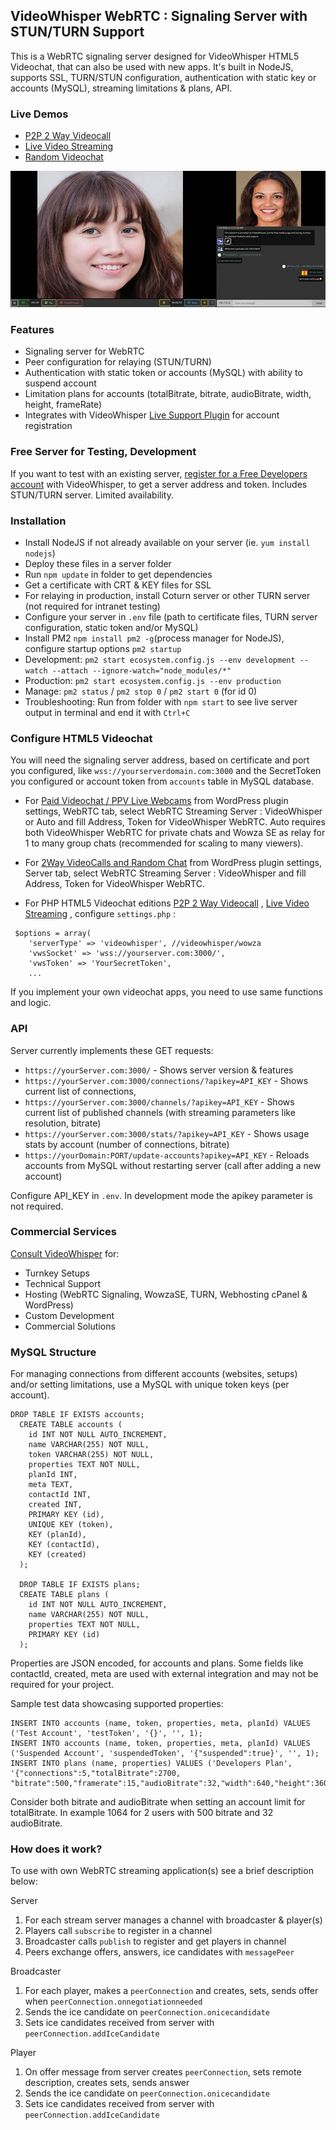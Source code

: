 ## VideoWhisper WebRTC : Signaling Server with STUN/TURN Support

This is a WebRTC signaling server designed for VideoWhisper HTML5 Videochat, that can also be used with new apps. It's built in NodeJS, supports SSL, TURN/STUN configuration, authentication with static key or accounts (MySQL), streaming limitations & plans, API.

### Live Demos
* [P2P 2 Way Videocall](https://demo.videowhisper.com/p2p-html5-videocall/)
* [Live Video Streaming](https://demo.videowhisper.com/vws-html5-livestreaming/)
* [Random Videochat](https://2wayvideochat.com/random-videochat/)

![HTML5 Videochat / P2P Video Call](/snapshots/h5v-call-client.jpg)

### Features
* Signaling server for WebRTC
* Peer configuration for relaying (STUN/TURN)
* Authentication with static token or accounts (MySQL) with ability to suspend account
* Limitation plans for accounts (totalBitrate, bitrate, audioBitrate, width, height, frameRate)
* Integrates with VideoWhisper [Live Support Plugin](https://wordpress.org/plugins/live-support-tickets/) for account registration

### Free Server for Testing, Development
If you want to test with an existing server, [register for a Free Developers account](https://webrtchost.com/hosting-plans/#WebRTC-Only) with VideoWhisper, to get a server address and token. Includes STUN/TURN server. Limited availability.


### Installation
* Install NodeJS if not already available on your server (ie. `yum install nodejs`)
* Deploy these files in a server folder
* Run `npm update` in folder to get dependencies 
* Get a certificate with CRT & KEY files for SSL
* For relaying in production, install Coturn server or other TURN server (not required for intranet testing)
* Configure your server in `.env` file (path to certificate files, TURN server configuration, static token and/or MySQL)
* Install PM2 `npm install pm2 -g`(process manager for NodeJS), configure startup options `pm2 startup`
* Development: `pm2 start ecosystem.config.js --env development --watch --attach --ignore-watch="node_modules/*"`
* Production: `pm2 start ecosystem.config.js --env production`
* Manage: `pm2 status` / `pm2 stop 0` / `pm2 start 0` (for id 0)
* Troubleshooting: Run from folder with `npm start` to see live server output in terminal and end it with `Ctrl+C`

### Configure HTML5 Videochat
You will need the signaling server address, based on certificate and port you configured, like `wss://yourserverdomain.com:3000` and the SecretToken you configured or account token from `accounts` table in MySQL database. 

* For [Paid Videochat / PPV Live Webcams](https://paidvideochat.com/) from WordPress plugin settings, WebRTC tab, select WebRTC Streaming Server : VideoWhisper or Auto and fill Address, Token for VideoWhisper WebRTC.
Auto requires both VideoWhisper WebRTC for private chats and Wowza SE as relay for 1 to many group chats (recommended for scaling to many viewers).

* For [2Way VideoCalls and Random Chat](https://2wayvideochat.com) from WordPress plugin settings, Server tab, select WebRTC Streaming Server : VideoWhisper and fill Address, Token for VideoWhisper WebRTC.

* For PHP HTML5 Videochat editions [P2P 2 Way Videocall](https://demo.videowhisper.com/p2p-html5-videocall/) , [Live Video Streaming](https://demo.videowhisper.com/vws-html5-livestreaming/) , configure `settings.php` :

```
 $options = array(
	'serverType' => 'videowhisper', //videowhisper/wowza 
	'vwsSocket' => 'wss://yourserver.com:3000/',
	'vwsToken' => 'YourSecretToken',
    ...
```
If you implement your own videochat apps, you need to use same functions and logic.

### API
Server currently implements these GET requests:
* `https://yourServer.com:3000/` - Shows server version & features
* `https://yourServer.com:3000/connections/?apikey=API_KEY` - Shows current list of connections,
* `https://yourServer.com:3000/channels/?apikey=API_KEY` - Shows current list of published channels (with streaming parameters like resolution, bitrate)
* `https://yourServer.com:3000/stats/?apikey=API_KEY` - Shows usage stats by account (number of connections, bitrate)
* `https://yourDomain:PORT/update-accounts?apikey=API_KEY` - Reloads accounts from MySQL without restarting server (call after adding a new account)

Configure API_KEY in `.env`. In development mode the apikey parameter is not required.

### Commercial Services
[Consult VideoWhisper](https://consult.videowhisper.com/) for:
* Turnkey Setups
* Technical Support
* Hosting (WebRTC Signaling, WowzaSE, TURN, Webhosting cPanel & WordPress)
* Custom Development
* Commercial Solutions

### MySQL Structure
For managing connections from different accounts (websites, setups) and/or setting limitations, use a MySQL with unique token keys (per account).

```
DROP TABLE IF EXISTS accounts;
  CREATE TABLE accounts (
    id INT NOT NULL AUTO_INCREMENT,
    name VARCHAR(255) NOT NULL,
    token VARCHAR(255) NOT NULL,
    properties TEXT NOT NULL,
    planId INT,
    meta TEXT,
    contactId INT,
    created INT,
    PRIMARY KEY (id),
    UNIQUE KEY (token), 
    KEY (planId),
    KEY (contactId),
    KEY (created)
  );

  DROP TABLE IF EXISTS plans;
  CREATE TABLE plans (
    id INT NOT NULL AUTO_INCREMENT,
    name VARCHAR(255) NOT NULL,
    properties TEXT NOT NULL,
    PRIMARY KEY (id)
  );

```
Properties are JSON encoded, for accounts and plans. Some fields like contactId, created, meta are used with external integration and may not be required for your project.

Sample test data showcasing supported properties:
```
INSERT INTO accounts (name, token, properties, meta, planId) VALUES ('Test Account', 'testToken', '{}', '', 1);
INSERT INTO accounts (name, token, properties, meta, planId) VALUES ('Suspended Account', 'suspendedToken', '{"suspended":true}', '', 1);
INSERT INTO plans (name, properties) VALUES ('Developers Plan', '{"connections":5,"totalBitrate":2700, "bitrate":500,"framerate":15,"audioBitrate":32,"width":640,"height":360}');
```
Consider both bitrate and audioBitrate when setting an account limit for totalBitrate. In example 1064 for 2 users with 500 bitrate and 32 audioBitrate.


### How does it work?
To use with own WebRTC streaming application(s) see a brief description below:

Server
 1. For each stream server manages a channel with broadcaster & player(s)
 2. Players call `subscribe` to register in a channel
 3. Broadcaster calls `publish` to register and get players in channel
 4. Peers exchange offers, answers, ice candidates with `messagePeer`

Broadcaster
 1. For each player, makes a `peerConnection` and creates, sets, sends offer when `peerConnection.onnegotiationneeded`
 2. Sends the ice candidate on `peerConnection.onicecandidate`
 3. Sets ice candidates received from server with `peerConnection.addIceCandidate`

Player
 1. On offer message from server creates `peerConnection`, sets remote description, creates sets, sends answer
 2. Sends the ice candidate on `peerConnection.onicecandidate`
 3. Sets ice candidates received from server with `peerConnection.addIceCandidate`